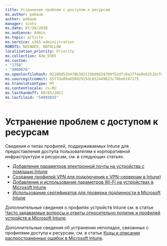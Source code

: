 ```yaml
---
title: Устранение проблем с доступом к ресурсам
ms.author: pebaum
author: pebaum
manager: scotv
ms.date: 07/28/2020
ms.audience: Admin
ms.topic: article
ms.service: o365-administration
ROBOTS: NOINDEX, NOFOLLOW
localization_priority: Priority
ms.collection: Adm_O365
ms.custom:
- "1750"
- "9000076"
ms.openlocfilehash: 02208d52b478b382119bd6634709f52dfc0a27f4e0eb251bcfdb4d96d47dac82
ms.sourcegitcommit: b5f7da89a650d2915dc652449623c78be6247175
ms.translationtype: HT
ms.contentlocale: ru-RU
ms.lasthandoff: 08/05/2021
ms.locfileid: "54093035"
---
```

# <a name="troubleshoot-resource-access-issues"></a>Устранение проблем с доступом к ресурсам

Сведения о типах профилей, поддерживаемых Intune для предоставления доступа пользователям к корпоративной инфраструктуре и ресурсам, см. в следующих статьях.

- [Добавление параметров электронной почты на устройства с помощью Intune](https://docs.microsoft.com/intune/email-settings-configure)
- [Создание профилей VPN для подключения к VPN-серверам в Intune](https://docs.microsoft.com/intune/vpn-settings-configure))
- [Добавление и использование параметров Wi-Fi на устройствах в Microsoft Intune](https://docs.microsoft.com/intune/wi-fi-settings-configure)
- [Использование сертификатов для проверки подлинности в Microsoft Intune](https://docs.microsoft.com/intune/certificates-configure)

Дополнительные сведения о профилях устройств Intune см. в статье [Часто задаваемые вопросы и ответы относительно политик и профилей устройств в Microsoft Intune](https://docs.microsoft.com/intune/device-profile-troubleshoot).

Дополнительные сведения об устранении неполадок, связанных с профилями доступа к ресурсам, см. в статье [Коды и описания распространенных ошибок в Microsoft Intune](https://docs.microsoft.com/intune/troubleshoot-company-resource-access-problems).